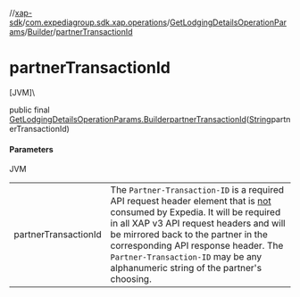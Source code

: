 //[xap-sdk](../../../../index.md)/[com.expediagroup.sdk.xap.operations](../../index.md)/[GetLodgingDetailsOperationParams](../index.md)/[Builder](index.md)/[partnerTransactionId](partner-transaction-id.md)

# partnerTransactionId

[JVM]\

public final [GetLodgingDetailsOperationParams.Builder](index.md)[partnerTransactionId](partner-transaction-id.md)([String](https://docs.oracle.com/javase/8/docs/api/java/lang/String.html)partnerTransactionId)

#### Parameters

JVM

| | |
|---|---|
| partnerTransactionId | The `Partner-Transaction-ID` is a required API request header element that is <u>not</u> consumed by Expedia. It will be required in all XAP v3 API request headers and will be mirrored back to the partner in the corresponding API response header.  The `Partner-Transaction-ID` may be any alphanumeric string of the partner's choosing. |
